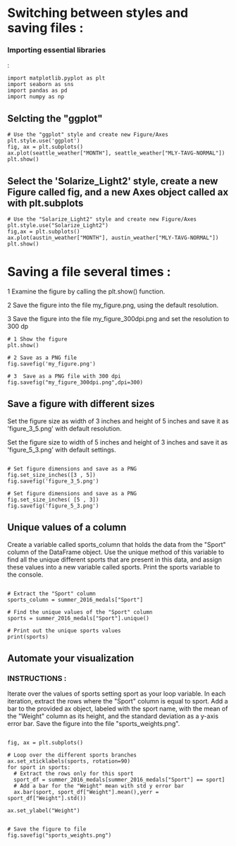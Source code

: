  # Switching between styles and saving files : 

<h3> Importing essential libraries </h3> :

```
import matplotlib.pyplot as plt
import seaborn as sns
import pandas as pd
import numpy as np

```
<h2> Selcting the "ggplot" </h2> 

```
# Use the "ggplot" style and create new Figure/Axes
plt.style.use('ggplot')
fig, ax = plt.subplots()
ax.plot(seattle_weather["MONTH"], seattle_weather["MLY-TAVG-NORMAL"])
plt.show()

```

<h2> Select the 'Solarize_Light2' style, create a new Figure called fig, and a new Axes object called ax with plt.subplots
</h2> 

```
# Use the "Solarize_Light2" style and create new Figure/Axes
plt.style.use("Solarize_Light2")
fig,ax = plt.subplots()
ax.plot(austin_weather["MONTH"], austin_weather["MLY-TAVG-NORMAL"])
plt.show()

```
<h1> Saving a file several times : </h1>
1 Examine the figure by calling the plt.show() function.

2 Save the figure into the file my_figure.png, using the default resolution.

3 Save the figure into the file my_figure_300dpi.png and set the resolution to 300 dp

```
# 1 Show the figure
plt.show()

# 2 Save as a PNG file
fig.savefig('my_figure.png')

# 3  Save as a PNG file with 300 dpi
fig.savefig("my_figure_300dpi.png",dpi=300)

```
<h2> Save a figure with different sizes
</h2>


Set the figure size as width of 3 inches and height of 5 inches and save it as 'figure_3_5.png' with default resolution.

Set the figure size to width of 5 inches and height of 3 inches and save it as 'figure_5_3.png' with default settings.


```

# Set figure dimensions and save as a PNG
fig.set_size_inches([3 , 5])
fig.savefig('figure_3_5.png')

# Set figure dimensions and save as a PNG
fig.set_size_inches( [5 , 3])
fig.savefig('figure_5_3.png')

```


<h2> Unique values of a column
 </h2>
 
Create a variable called sports_column that holds the data from the "Sport" column of the DataFrame object.
Use the unique method of this variable to find all the unique different sports that are present in this data, and assign these values into a new variable called sports.
Print the sports variable to the console.


```

# Extract the "Sport" column
sports_column = summer_2016_medals["Sport"]

# Find the unique values of the "Sport" column
sports = summer_2016_medals["Sport"].unique()

# Print out the unique sports values
print(sports)
```

<h2> Automate your visualization
</h2>

<h3> INSTRUCTIONS : </h2>

Iterate over the values of sports setting sport as your loop variable.
In each iteration, extract the rows where the "Sport" column is equal to sport.
Add a bar to the provided ax object, labeled with the sport name, with the mean of the "Weight" column as its height, and the standard deviation as a y-axis error bar.
Save the figure into the file "sports_weights.png".

```

fig, ax = plt.subplots()

# Loop over the different sports branches
ax.set_xticklabels(sports, rotation=90)
for sport in sports:
  # Extract the rows only for this sport
  sport_df = summer_2016_medals[summer_2016_medals["Sport"] == sport]
  # Add a bar for the "Weight" mean with std y error bar
  ax.bar(sport, sport_df["Weight"].mean(),yerr = sport_df["Weight"].std())

ax.set_ylabel("Weight")


# Save the figure to file
fig.savefig("sports_weights.png")

```

